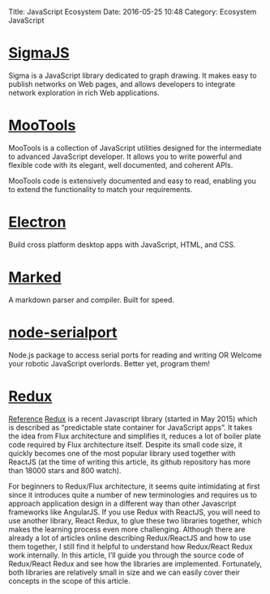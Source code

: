 Title: JavaScript Ecosystem
Date: 2016-05-25 10:48
Category: Ecosystem JavaScript

# [SigmaJS](http://sigmajs.org/)
Sigma is a JavaScript library dedicated to graph drawing. It makes easy to publish networks on Web pages, and allows developers to integrate network exploration in rich Web applications.

# [MooTools](http://mootools.net/)
MooTools is a collection of JavaScript utilities designed for the intermediate to advanced JavaScript developer. It allows you to write powerful and flexible code with its elegant, well documented, and coherent APIs.

MooTools code is extensively documented and easy to read, enabling you to extend the functionality to match your requirements.

# [Electron](http://electron.atom.io/)
Build cross platform desktop apps with JavaScript, HTML, and CSS.

# [Marked](https://github.com/chjj/marked)
A markdown parser and compiler. Built for speed.

# [node-serialport](https://github.com/EmergingTechnologyAdvisors/node-serialport)
Node.js package to access serial ports for reading and writing OR Welcome your robotic JavaScript overlords. Better yet, program them!

# [Redux](https://github.com/reactjs/redux)
[Reference](http://www.codeproject.com/Articles/1103559/How-Redux-works)
[Redux](http://redux.js.org/) is a recent Javascript library (started in May 2015) which is described as “predictable state container for JavaScript apps”. It takes the idea from Flux architecture and simplifies it, reduces a lot of boiler plate code required by Flux architecture itself. Despite its small code size, it quickly becomes one of the most popular library used together with ReactJS (at the time of writing this article, its github repository has more than 18000 stars and 800 watch).

For beginners to Redux/Flux architecture, it seems quite intimidating at first since it introduces quite a number of new terminologies and requires us to approach application design in a different way than other Javascript frameworks like AngularJS. If you use Redux with ReactJS, you will need to use another library, React Redux, to glue these two libraries together, which makes the learning process even more challenging. Although there are already a lot of articles online describing Redux/ReactJS and how to use them together, I still find it helpful to understand how Redux/React Redux work internally. In this article, I’ll guide you through the source code of Redux/React Redux and see how the libraries are implemented. Fortunately, both libraries are relatively small in size and we can easily cover their concepts in the scope of this article.